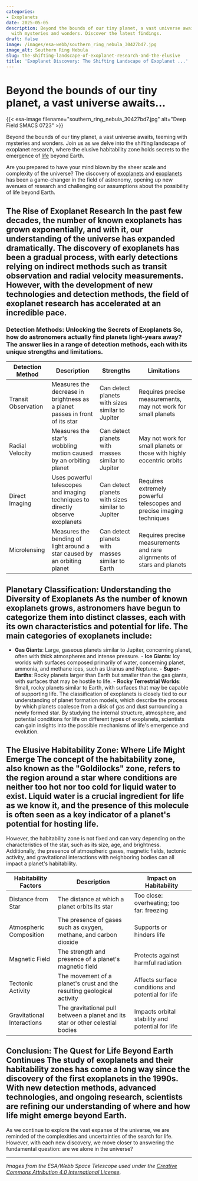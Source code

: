 ```yaml
---
categories:
- Exoplanets
date: 2025-05-05
description: Beyond the bounds of our tiny planet, a vast universe awaits, teeming
  with mysteries and wonders. Discover the latest findings.
draft: false
image: /images/esa-webb/southern_ring_nebula_30427bd7.jpg
image_alt: Southern Ring Nebula
slug: the-shifting-landscape-of-exoplanet-research-and-the-elusive
title: 'Exoplanet Discovery: The Shifting Landscape of Exoplanet ...'
---
```


# Beyond the bounds of our tiny planet, a vast universe awaits...
{{< esa-image filename="southern_ring_nebula_30427bd7.jpg" alt="Deep Field SMACS 0723" >}}



Beyond the bounds of our tiny planet, a vast universe awaits, teeming with mysteries and wonders. Join us as we delve into the shifting landscape of exoplanet research, where the elusive habitability zone holds secrets to the emergence of [life](/blog/exoplanet-habitability-and-the-quest-for-life-beyond-earth) beyond Earth.

Are you prepared to have your mind blown by the sheer scale and complexity of the universe? The discovery of [exoplanets](/blog/exoplanets-and-the-search-for-life-beyond-our-solar-system/solar-system/) and [exoplanets](/blog/exoplanets-and-the-search-for-life-beyond-earth) has been a game-changer in the field of astronomy, opening up new avenues of research and challenging our assumptions about the possibility of life beyond Earth.

 ## The Rise of Exoplanet Research In the past few decades, the number of known exoplanets has grown exponentially, and with it, our understanding of the universe has expanded dramatically. The discovery of exoplanets has been a gradual process, with early detections relying on indirect methods such as transit observation and radial velocity measurements. However, with the development of new technologies and detection methods, the field of exoplanet research has accelerated at an incredible pace.

 ### Detection Methods: Unlocking the Secrets of Exoplanets So, how do astronomers actually find planets light-years away? The answer lies in a range of detection methods, each with its unique strengths and limitations.

 | Detection Method | Description | Strengths | Limitations |
| --- | --- | --- | --- |
| Transit Observation | Measures the decrease in brightness as a planet passes in front of its star | Can detect planets with sizes similar to Jupiter | Requires precise measurements, may not work for small planets |
| Radial Velocity | Measures the star's wobbling motion caused by an orbiting planet | Can detect planets with masses similar to Jupiter | May not work for small planets or those with highly eccentric orbits |
| Direct Imaging | Uses powerful telescopes and imaging techniques to directly observe exoplanets | Can detect planets with sizes similar to Jupiter | Requires extremely powerful telescopes and precise imaging techniques |
| Microlensing | Measures the bending of light around a star caused by an orbiting planet | Can detect planets with masses similar to Earth | Requires precise measurements and rare alignments of stars and planets | Each detection method provides a unique window into the properties of exoplanets, such as their size, orbit, and potential environment. By combining data from multiple detection methods, astronomers can build a more comprehensive picture of the exoplanetary systems they study.

 ## Planetary Classification: Understanding the Diversity of Exoplanets As the number of known exoplanets grows, astronomers have begun to categorize them into distinct classes, each with its own characteristics and potential for life. The main categories of exoplanets include:

  -  **Gas Giants**: Large, gaseous planets similar to Jupiter, concerning planet, often with thick atmospheres and intense pressure. -  **Ice Giants**: Icy worlds with surfaces composed primarily of water, concerning planet, ammonia, and methane ices, such as Uranus and Neptune. -  **Super-Earths**: Rocky planets larger than Earth but smaller than the gas giants, with surfaces that may be hostile to life. -  **Rocky Terrestrial Worlds**: Small, rocky planets similar to Earth, with surfaces that may be capable of supporting life. The classification of exoplanets is closely tied to our understanding of planet formation models, which describe the process by which planets coalesce from a disk of gas and dust surrounding a newly formed star. By studying the internal structure, atmosphere, and potential conditions for life on different types of exoplanets, scientists can gain insights into the possible mechanisms of life's emergence and evolution.

 ## The Elusive Habitability Zone: Where Life Might Emerge The concept of the habitability zone, also known as the "Goldilocks" zone, refers to the region around a star where conditions are neither too hot nor too cold for liquid water to exist. Liquid water is a crucial ingredient for life as we know it, and the presence of this molecule is often seen as a key indicator of a planet's potential for hosting life.

 However, the habitability zone is not fixed and can vary depending on the characteristics of the star, such as its size, age, and brightness. Additionally, the presence of atmospheric gases, magnetic fields, tectonic activity, and gravitational interactions with neighboring bodies can all impact a planet's habitability.

 | Habitability Factors | Description | Impact on Habitability |
| --- | --- | --- |
| Distance from Star | The distance at which a planet orbits its star | Too close: overheating; too far: freezing |
| Atmospheric Composition | The presence of gases such as oxygen, methane, and carbon dioxide | Supports or hinders life |
| Magnetic Field | The strength and presence of a planet's magnetic field | Protects against harmful radiation |
| Tectonic Activity | The movement of a planet's crust and the resulting geological activity | Affects surface conditions and potential for life |
| Gravitational Interactions | The gravitational pull between a planet and its star or other celestial bodies | Impacts orbital stability and potential for life | ## Recent Observational Breakthroughs: The James Webb Space Telescope The James Webb Space Telescope (JWST), launched in December 2021, has revolutionized atmospheric studies of exoplanets. By detecting signs of water vapor, carbon dioxide, or other potential biosignatures, JWST has provided a new window into the properties of distant planetary systems. The telescope's powerful instruments and advanced imaging capabilities have enabled scientists to study the atmospheres of exoplanets in unprecedented detail.

 ## Conclusion: The Quest for Life Beyond Earth Continues The study of exoplanets and their habitability zones has come a long way since the discovery of the first exoplanets in the 1990s. With new detection methods, advanced technologies, and ongoing research, scientists are refining our understanding of where and how life might emerge beyond Earth.

 As we continue to explore the vast expanse of the universe, we are reminded of the complexities and uncertainties of the search for life. However, with each new discovery, we move closer to answering the fundamental question: are we alone in the universe?

---

*Images from the ESA/Webb Space Telescope used under the [Creative Commons Attribution 4.0 International License](https://creativecommons.org/licenses/by/4.0).*